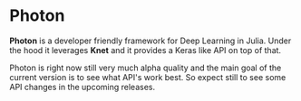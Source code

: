 # Photon

**Photon** is a developer friendly framework for Deep Learning in Julia. Under the hood
it leverages **Knet** and it provides a Keras like API on top of that.

Photon is right now still very much alpha quality and the main goal of the current
version is to see what API's work best. So expect still to see some API changes
in the upcoming releases.
